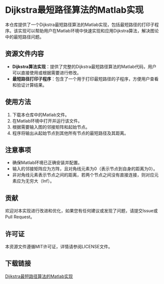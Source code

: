 # Dijkstra最短路径算法的Matlab实现

本仓库提供了一个Dijkstra最短路径算法的Matlab实现，包括最短路径的打印子程序。该实现可以帮助用户在Matlab环境中快速实现和应用Dijkstra算法，解决图论中的最短路径问题。

## 资源文件内容

- **Dijkstra算法实现**：提供了完整的Dijkstra最短路径算法的Matlab代码，用户可以直接使用或根据需要进行修改。
- **最短路径打印子程序**：包含了一个用于打印最短路径的子程序，方便用户查看和验证计算结果。

## 使用方法

1. 下载本仓库中的Matlab文件。
2. 在Matlab环境中打开并运行该文件。
3. 根据需要输入图的邻接矩阵和起始节点。
4. 程序将输出从起始节点到其他所有节点的最短路径及其距离。

## 注意事项

- 确保Matlab环境已正确安装并配置。
- 输入的邻接矩阵应为方阵，且对角线元素为0（表示节点到自身的距离为0）。
- 非对角线元素表示节点之间的距离，若两个节点之间没有直接连接，则对应元素应为无穷大（Inf）。

## 贡献

欢迎对本实现进行改进和优化，如果您有任何建议或发现了问题，请提交Issue或Pull Request。

## 许可证

本资源文件遵循MIT许可证，详情请参阅LICENSE文件。

## 下载链接

[Dijkstra最短路径算法的Matlab实现](https://pan.quark.cn/s/3795761c5549)